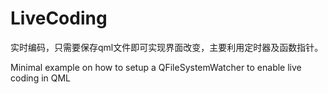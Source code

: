 # LiveCoding
实时编码，只需要保存qml文件即可实现界面改变，主要利用定时器及函数指针。

Minimal example on how to setup a QFileSystemWatcher to enable live coding in QML
